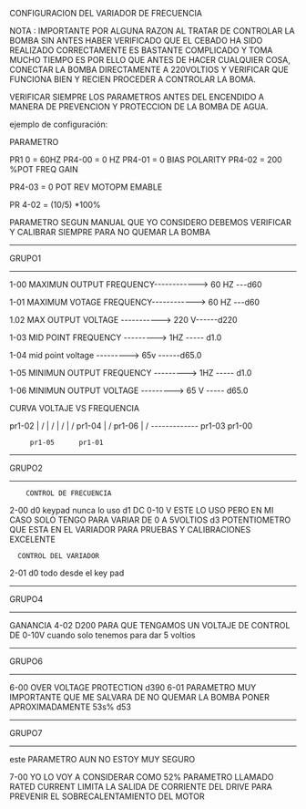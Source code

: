 CONFIGURACION DEL VARIADOR DE FRECUENCIA 


NOTA : IMPORTANTE POR ALGUNA RAZON AL TRATAR DE CONTROLAR LA BOMBA SIN ANTES HABER VERIFICADO QUE EL CEBADO HA SIDO 
REALIZADO CORRECTAMENTE ES BASTANTE COMPLICADO Y TOMA MUCHO TIEMPO ES POR ELLO QUE ANTES DE HACER CUALQUIER COSA, 
CONECTAR LA BOMBA DIRECTAMENTE A 220VOLTIOS Y VERIFICAR QUE FUNCIONA BIEN  Y RECIEN PROCEDER A CONTROLAR LA BOMA.


VERIFICAR SIEMPRE LOS PARAMETROS ANTES DEL ENCENDIDO A MANERA DE PREVENCION Y PROTECCION DE LA BOMBA DE AGUA.

ejemplo de configuración:

PARAMETRO

PR1 0  = 60HZ
PR4-00 = 0 HZ
PR4-01 = 0 BIAS POLARITY
PR4-02 = 200 %POT FREQ GAIN

PR4-03 = 0 POT REV MOTOPM EMABLE


PR 4-02 = (10/5) *100%



PARAMETRO SEGUN MANUAL  QUE YO CONSIDERO DEBEMOS VERIFICAR  Y CALIBRAR SIEMPRE PARA NO QUEMAR LA BOMBA
***************************************************************
GRUPO1
***************************************************************
1-00
MAXIMUN OUTPUT FREQUENCY------------> 60 HZ  ---d60

1-01
MAXIMUM VOTAGE FREQUENCY------------> 60 HZ  ---d60

1.02
MAX OUTPUT VOLTAGE       -----------> 220 V------d220

1-03
MID POINT FREQUENCY       ---------> 1HZ ----- d1.0


1-04
mid point voltage         ---------> 65v ------d65.0

1-05
MINIMUN OUTPUT FREQUENCY  ---------> 1HZ ----- d1.0


1-06
MINIMUN OUTPUT VOLTAGE  ---------> 65 V  ----- d65.0

CURVA VOLTAJE VS FREQUENCIA


pr1-02   |       /
         |      /
         |     /
         |    / 
pr1-04   |   /
pr1-06   |  /
         -------------
         pr1-03		 pr1-00


         pr1-05		 pr1-01 

***************************************************************
GRUPO2
***************************************************************
		CONTROL DE FRECUENCIA
2-00  d0 keypad nunca lo uso
	  d1 DC 0-10 V ESTE LO USO PERO EN MI CASO SOLO TENGO PARA VARIAR DE 0 A 		5VOLTIOS
	  d3 POTENTIOMETRO QUE ESTA EN EL VARIADOR PARA PRUEBAS Y CALIBRACIONES EXCELENTE

	  CONTROL DEL VARIADOR
2-01  d0 todo desde el key pad



***************************************************************
GRUPO4
***************************************************************
GANANCIA
 4-02 D200 PARA QUE TENGAMOS UN VOLTAJE DE CONTROL DE 0-10V cuando solo tenemos 			para dar 5 voltios


***************************************************************
GRUPO6
***************************************************************
6-00 OVER VOLTAGE PROTECTION d390
6-01 PARAMETRO MUY IMPORTANTE QUE ME SALVARA DE NO QUEMAR LA BOMBA
		 PONER APROXIMADAMENTE 53s%
		 	d53

***************************************************************
GRUPO7
***************************************************************
este PARAMETRO AUN NO ESTOY MUY SEGURO


7-00 YO LO VOY A CONSIDERAR COMO 52%
 PARAMETRO LLAMADO RATED CURRENT  LIMITA LA SALIDA DE CORRIENTE DEL DRIVE PARA PREVENIR EL SOBRECALENTAMIENTO DEL MOTOR

